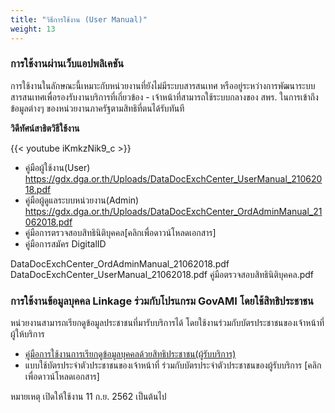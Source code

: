 ```yaml
---
title: "วิธีการใช้งาน (User Manual)"
weight: 13
---
```


### การใช้งานผ่านเว็บแอปพลิเคชัน
  
การใช้งานในลักษณะนี้เหมาะกับหน่วยงานที่ยังไม่มีระบบสารสนเทศ หรืออยู่ระหว่างการพัฒนาระบบสารสนเทศเพื่อรองรับงานบริการที่เกี่ยวข้อง - เจ้าหน้าที่สามารถใช้ระบบกลางของ สพร. ในการเข้าถึงข้อมูลต่างๆ ของหน่วยงานภาครัฐตามสิทธิที่ตนได้รับทันที

**วิดีทัศน์สาธิตวิธีใช้งาน**

{{< youtube iKmkzNik9_c >}}

* คู่มือผู้ใช้งาน(User) https://gdx.dga.or.th/Uploads/DataDocExchCenter_UserManual_21062018.pdf
* คู่มือผู้ดูแลระบบหน่วยงาน(Admin) https://gdx.dga.or.th/Uploads/DataDocExchCenter_OrdAdminManual_21062018.pdf
* คู่มือการตรวจสอบสิทธินิติบุคคล[คลิกเพื่อดาวน์โหลดเอกสาร]
* คู่มือการสมัคร DigitalID

DataDocExchCenter_OrdAdminManual_21062018.pdf
DataDocExchCenter_UserManual_21062018.pdf
คู่มือตรวจสอบสิทธินิติบุคคล.pdf

### การใช้งานข้อมูลบุคคล Linkage ร่วมกับโปรแกรม GovAMI โดยใช้สิทธิประชาชน
  
หน่วยงานสามารถเรียกดูข้อมูลประชาชนที่มารับบริการได้ โดยใช้งานร่วมกับบัตรประชาชนของเจ้าหน้าที่ผู้ให้บริการ

* [คู่มือการใช้งานการเรียกดูข้อมูลบุคคลด้วยสิทธิประชาชน(ผู้รับบริการ)](@assets/files/GDX_Usermanual2card.pdf)
* แบบใช้บัตรประจำตัวประชาชนของเจ้าหน้าที่ ร่วมกับบัตรประจำตัวประชาชนของผู้รับบริการ [คลิกเพื่อดาวน์โหลดเอกสาร]

หมายเหตุ เปิดให้ใช้งาน 11 ก.ย. 2562 เป็นต้นไป